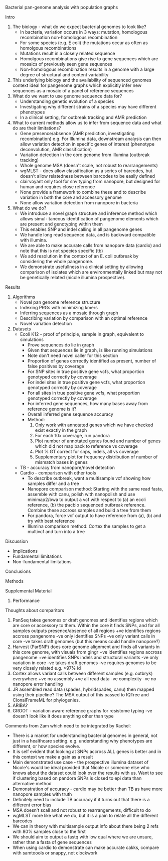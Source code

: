 Bacterial pan-genome analysis with population graphs

Intro

1. The biology - what do we expect bacterial genomes to look like?
   - In bacteria, variation occurs in 3 ways: mutation, homologous recombination non-homologous recombination
   - For some species (e.g. E coli) the mutations occur as often as  homolgous recombinations
   - Mutations result in a closely related sequence
   - Homolgous recombinations give rise to gene sequences which are mosaics of previously seen gene sequences
   - Non-homologous recombination results in a genome with a large degree of structural and content variability
2. This underlying biology and the availability of sequenced genomes context ideal for pangenome graphs which explicitly infer new sequences as a mosaic of a panel of reference sequences
3. What do we want to use genome sequence data for?
   - Understanding genetic evolution of a species
   - Investigating why different strains of a species may have different phenotypes
   - In a clinical setting, for outbreak tracking and AMR prediction
4. What to current methods allow us to infer from sequence data and what do are their limitations?
   - Gene presence/absence (AMR prediction, investigating recombination) e.g. 
     For Illumina data, downstream analysis can then allow variation detection in specific genes of interest (phenotype deconvolution, AMR classification)
   - Variation detection in the core genome from Illumina (outbreak tracking)
   - Whole genome MSA (doesn't scale, not robust to rearrangements)
   - wgMLST - does allow classification as a series of barcodes, but doesn't allow relatedness between barcodes to be easily defined
   - clairvoyant only tool for snv typing from nanopore, but designed for human and requires close reference
   - None provide a framework to combine these and to describe variation in both the core and accessory genome
   - None allow variation detection from nanopore in bacteria
5. What do we do?
   - We introduce a novel graph structure and inference method which allows simul-
     taneous  identification  of  pangenome  elements  which  are  present  and  genotyping
     within them
   - This enables SNP and indel calling in all pangenome genes
   - We handle long read sequence data, and  is  backward  compatible  with  illumina.  
   - We  are  able  to make  accurate  calls  from  nanopore  data  (cardio) and note that this is not species specific (tb)
   - We  add  resolution  in  the  context  of  an  E.  coli  outbreak  by  considering  the  whole
     pangenome.
   - We demonstrate usefullness in a clinical setting by allowing comparison of isolates which are environmentally linked but may not be genetically related (nicole illumina prospective).

Results

1. Algorithms
   - Novel pan genome reference structure
   - Indexing PRGs with minimizing kmers
   - Inferring sequences as a mosaic through graph
   - Describing variation by comparison with an optimal reference
   - Novel variation detection
2. Datasets
   - Ecoli K12 - proof of principle, sample in graph, equivalent to simulations
     - Prove sequences do lie in graph
     - Given that sequences lie in graph, is like running simulations
     - Note don't need novel caller for this section
     - Proportion of genes correctly identified as present, number of false positives by coverage
     - For SNP sites in true positive gene vcfs, what proportion genotyped correctly by coverage
     - For indel sites in true positive gene vcfs, what proportion genotyped correctly by coverage
     - For all sites in true positive gene vcfs, what proportion genotyped correctly by coverage
     - For inferred gene sequences, how many bases away from reference genome is it?
     - Overall inferred gene sequence accuracy
     - Method:
       1. Only work with annotated genes which we have checked exist exactly in the graph
       2. For each 10x coverage, run pandora
       3. Plot number of annotated genes found and number of genes which did not map back to reference vs coverage
       4. Plot % GT correct for snps, indels, all vs coverage
       5. Supplementary plot for frequency distribution of number of mismatch bases in genes
   - TB - accuracy from nanopore/novel detection
   - Cardio - comparison with other tools
     - To describe outbreak, want a multisample vcf showing how samples differ and a tree
     - Nanopore comparison method: Starting with the same read fasta, assemble with canu, polish with nanopolish and use minimap2/bwa to output a vcf with respect to (a) an ecoli reference, (b) the pacbio sequenced outbreak reference. Combine these accross samples and build a tree from them
     - For pandora, force vcf output to have reference from (a), (b) and try with best reference
     - Illumina comparison method: Cortex the samples to get a multivcf and turn into a tree

Discussion

- Implications
- Fundamental limitations
- Non-fundamental limitations

Conclusions

Methods



Supplemental Material

1. Performance



Thoughts about comparitors

1. PanSeq takes genomes or draft genomes and identifies regions which are core or accessory to them. Within the core it finds SNPs, and for all samples outputs presence/absence of all regions
   +ve identifies regions accross pangenome
   -ve only identifies SNPs
   -ve only variant calls in core
   -ve takes draft genomes (but this means could handle nanopore?)
2. Harvest (ParSNP) does core genome alignment and finds all variants in this core genome, with visuals from gingr
   +ve identifies regions accross pangenome
   +ve identifies SNPs indels and structural variants
   -ve only variation in core
   -ve takes draft genomes
   -ve requires genomes to be very closely related e.g. >97% id
3. Cortex allows variant calls between different samples (e.g. outbryk) everywhere
   +ve no assembly
   +ve all read data
   -ve complexity
   -ve no nanopore error handling
4. JR assembled read data (spades, hybridspades, canu) then mapped using their pipeline? The MSA output of this passed to IQTree and ClonalFrameML for phylogenies.
5. ARIBA?
6. GROOT - variation aware reference graphs for resistome typing
   -ve doesn't look like it does anything other than type

Comments from Zam which need to be integrated by Rachel:

- There is a market for understanding bacterial genomes in general, not just in a healthcare setting. e.g. understanding why phenotypes are different, or how species evolve.
- It is self evident that looking at SNPs accross ALL genes is better and in this context we make a gain as a result
- Main demonstrated use case - the prospective illumina dataset of Nicole's would be ideal provided that Nicole or someone else who knows about the dataset could look over the results with us. Want to see if clustering based on pandora SNPs is closed to epi data than alternative method
- Demonstration of accuracy - cardio may be better than TB as have more nanopore samples with truth
- Definitely need to include TB accuracy if it turns out that there is a different error bias
- MSA doesn't scall and not robust to rearrangements, difficult to do
- wgMLST more like what we do, but it is a pain to relate all the different barcodes
- We can in theory with multisample output info about there being 2 refs with 80% samples close to the first
- We should aim to output a fastq with low qual where we are unsure, rather than a fasta of gene sequences
- When using cardio to demonstrate can make accurate cakks, compare with samtoools or snappy, not clockwork
